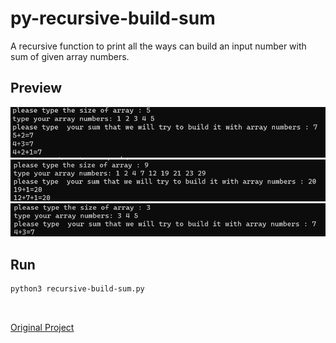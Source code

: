 # py-recursive-build-sum

A recursive function to print all the ways can build an input number with sum of given array numbers.

## Preview

![](images/img1.png)
![](images/img2.png)
![](images/img3.png)

## Run
```bash
python3 recursive-build-sum.py
```

<br>

[Original Project](https://github.com/hctilg/php-recursive-build-sum)
